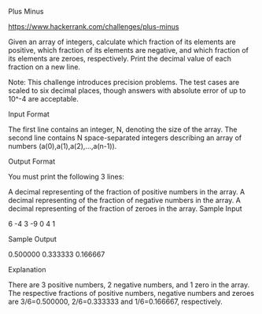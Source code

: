 Plus Minus

https://www.hackerrank.com/challenges/plus-minus


Given an array of integers, calculate which fraction of its elements are positive, 
which fraction of its elements are negative, and which fraction of its elements are 
zeroes, respectively. Print the decimal value of each fraction on a new line.

Note: This challenge introduces precision problems. The test cases are scaled to six 
decimal places, though answers with absolute error of up to 10^-4 are acceptable.

Input Format

The first line contains an integer, N, denoting the size of the array. 
The second line contains N space-separated integers describing an array of numbers (a(0),a(1),a(2),...,a(n-1)).

Output Format

You must print the following 3 lines:

A decimal representing of the fraction of positive numbers in the array.
A decimal representing of the fraction of negative numbers in the array.
A decimal representing of the fraction of zeroes in the array.
Sample Input

6
-4 3 -9 0 4 1     

Sample Output

0.500000
0.333333
0.166667

Explanation

There are 3 positive numbers, 2 negative numbers, and 1 zero in the array. 
The respective fractions of positive numbers, negative numbers and zeroes are 3/6=0.500000, 2/6=0.333333 and 1/6=0.166667, 
respectively.
